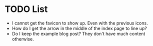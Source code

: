 # TODO List

- I cannot get the favicon to show up. Even with the previous icons.
- How do I get the arrow in the middle of the index page to line up?
- Do I keep the example blog post? They don't have much content otherwise.
